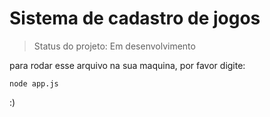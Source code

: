 # Sistema de cadastro de jogos

>Status do projeto: Em desenvolvimento

para rodar esse arquivo na sua maquina, por favor digite:

```
node app.js
```
:)
